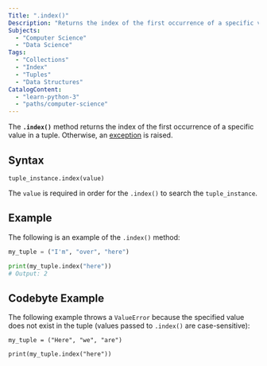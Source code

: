 ```yaml
---
Title: ".index()"
Description: "Returns the index of the first occurrence of a specific value in a tuple."
Subjects:
  - "Computer Science"
  - "Data Science"
Tags:
  - "Collections"
  - "Index"
  - "Tuples"
  - "Data Structures"
CatalogContent:
  - "learn-python-3"
  - "paths/computer-science"
---
```


The **`.index()`** method returns the index of the first occurrence of a specific value in a tuple. Otherwise, an [exception](https://www.codecademy.com/resources/docs/python/errors) is raised.

## Syntax

```pseudo
tuple_instance.index(value)
```

The `value` is required in order for the `.index()` to search the `tuple_instance`.

## Example

The following is an example of the `.index()` method:

```py
my_tuple = ("I'm", "over", "here")

print(my_tuple.index("here"))
# Output: 2
```

## Codebyte Example

The following example throws a `ValueError` because the specified value does not exist in the tuple (values passed to `.index()` are case-sensitive):

```codebyte/python
my_tuple = ("Here", "we", "are")

print(my_tuple.index("here"))
```

